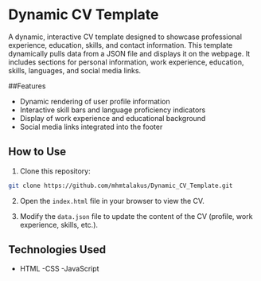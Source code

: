 # Dynamic CV Template

A dynamic, interactive CV template designed to showcase professional experience, education, skills, and contact information. This template dynamically pulls data from a JSON file and displays it on the webpage. It includes sections for personal information, work experience, education, skills, languages, and social media links.

##Features

- Dynamic rendering of user profile information
- Interactive skill bars and language proficiency indicators
- Display of work experience and educational background
- Social media links integrated into the footer

## How to Use

1. Clone this repository:
 ```bash
 git clone https://github.com/mhmtalakus/Dynamic_CV_Template.git
 ```

2. Open the `index.html` file in your browser to view the CV.

3. Modify the `data.json` file to update the content of the CV (profile, work experience, skills, etc.).

## Technologies Used

- HTML
-CSS
-JavaScript